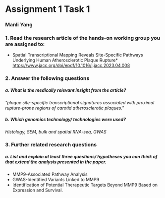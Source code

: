 # Assignment 1 Task 1
### Manli Yang

### 1. Read the research article of the hands-on working group you are assigned to:
   * Spatial Transcriptional Mapping Reveals Site-Specific Pathways Underlying Human Atherosclerotic Plaque Rupture*
   https://www.jacc.org/doi/epdf/10.1016/j.jacc.2023.04.008

### 2. Answer the following questions
##### a. What is the medically relevant insight from the article?
*"plaque site–specific transcriptional signatures associated with proximal rupture-prone regions of carotid atherosclerotic plaques."*

##### b. Which genomics technology/ technologies were used?
*Histology, SEM, bulk and spatial RNA-seq, GWAS*

### 3. Further related research questions
##### a. List and explain at least three questions/ hypotheses you can think of that extend the analysis presented in the paper.
- MMP9-Associated Pathway Analysis
- GWAS-Identified Variants Linked to MMP9
- Identification of Potential Therapeutic Targets Beyond MMP9 Based on Expression and Survival.
